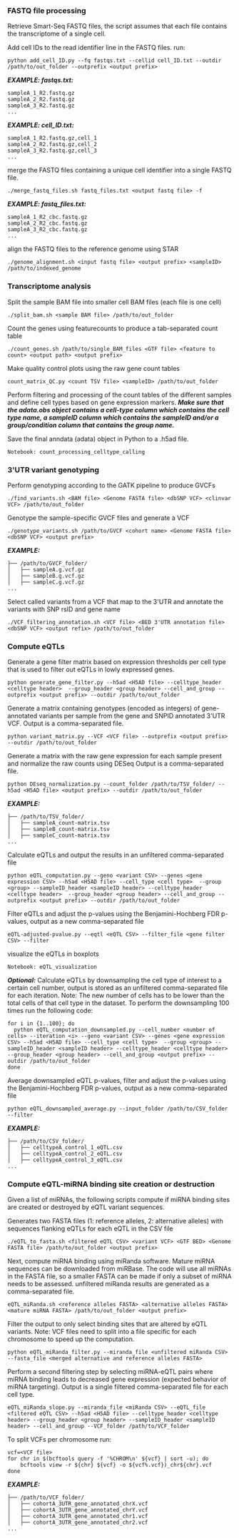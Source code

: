 ### FASTQ file processing

Retrieve Smart-Seq FASTQ files, the script assumes that each file contains the transcriptome of a single cell.

Add cell IDs to the read identifier line in the FASTQ files.
run:
```
python add_cell_ID.py --fq fastqs.txt --cellid cell_ID.txt --outdir /path/to/out_folder --outprefix <output prefix>
```
**_EXAMPLE: fastqs.txt:_**
```
sampleA_1_R2.fastq.gz
sampleA_2_R2.fastq.gz
sampleA_3_R2.fastq.gz
...
```
**_EXAMPLE: cell_ID.txt:_**
```
sampleA_1_R2.fastq.gz,cell_1
sampleA_2_R2.fastq.gz,cell_2
sampleA_3_R2.fastq.gz,cell_3
...
```

merge the FASTQ files containing a unique cell identifier into a single FASTQ file.
```
./merge_fastq_files.sh fastq_files.txt <output fastq file> -f
```
**_EXAMPLE: fastq_files.txt:_**
```
sampleA_1_R2_cbc.fastq.gz
sampleA_2_R2_cbc.fastq.gz
sampleA_3_R2_cbc.fastq.gz
...
```

align the FASTQ files to the reference genome using STAR
```
./genome_alignment.sh <input fastq file> <output prefix> <sampleID> /path/to/indexed_genome
```

### Transcriptome analysis
Split the sample BAM file into smaller cell BAM files (each file is one cell)
```
./split_bam.sh <sample BAM file> /path/to/out_folder
```

Count the genes using featurecounts to produce a tab-separated count table
```
./count_genes.sh /path/to/single_BAM_files <GTF file> <feature to count> <output path> <output prefix>
```

Make quality control plots using the raw gene count tables
```
count_matrix_QC.py <count TSV file> <sampleID> /path/to/out_folder
```

Perform filtering and processing of the count tables of the different samples and define cell types based on gene expression markers.
***Make sure that the adata.obs object contains a cell-type column which contains the cell type name, a sampleID column which contains the sampleID and/or a group/condition column 
that contains the group name.***

Save the final anndata (adata) object in Python to a .h5ad file. 
```
Notebook: count_processing_celltype_calling
```

### 3'UTR variant genotyping
Perform genotyping according to the GATK pipeline to produce GVCFs
```
./find_variants.sh <BAM file> <Genome FASTA file> <dbSNP VCF> <clinvar VCF> /path/to/out_folder
```
Genotype the sample-specific GVCF files and generate a VCF
```
./genotype_variants.sh /path/to/GVCF <cohort name> <Genome FASTA file> <dbSNP VCF> <output prefix>
```
**_EXAMPLE:_**
```
├── /path/to/GVCF_folder/
│   ├── sampleA.g.vcf.gz
│   ├── sampleB.g.vcf.gz
│   ├── sampleC.g.vcf.gz
...
```

Select called variants from a VCF that map to the 3'UTR and annotate the variants with SNP rsID and gene name
```
./VCF_filtering_annotation.sh <VCF file> <BED 3'UTR annotation file> <dbSNP VCF> <output refix> /path/to/out_folder
```

### Compute eQTLs

Generate a gene filter matrix based on expression thresholds per cell type that is used to filter out eQTLs in lowly expressed genes.
```
python generate_gene_filter.py --h5ad <H5AD file> --celltype_header <celltype header>  --group_header <group header> --cell_and_group --outprefix <output prefix> --outdir /path/to/out_folder
```

Generate a matrix containing genotypes (encoded as integers) of gene-annotated variants per sample from the gene and SNPID annotated 3'UTR VCF.
Output is a comma-separated file.
```
python variant_matrix.py --VCF <VCF file> --outprefix <output prefix> --outdir /path/to/out_folder
```

Generate a matrix with the raw gene expression for each sample present and normalize the raw counts using DESeq
Output is a comma-separated file.
```
python DEseq_normalization.py --count_folder /path/to/TSV_folder/ --h5ad <H5AD file> <output prefix> --outdir /path/to/out_folder
```
**_EXAMPLE:_**
```
├── /path/to/TSV_folder/
│   ├── sampleA_count-matrix.tsv
│   ├── sampleB_count-matrix.tsv
│   ├── sampleC_count-matrix.tsv
...
```

Calculate eQTLs and output the results in an unfiltered comma-separated file
```
python eQTL_computation.py --geno <variant CSV> --genes <gene expression CSV> --h5ad <H5AD file> --cell_type <cell type>  --group <group> --sampleID_header <sampleID header> --celltype_header <celltype header>  --group_header <group header> --cell_and_group --outprefix <output prefix> --outdir /path/to/out_folder   
```

Filter eQTLs and adjust the p-values using the Benjamini-Hochberg FDR p-values, output as a new comma-separated file
```
eQTL-adjusted-pvalue.py --eqtl <eQTL CSV> --filter_file <gene filter CSV> --filter
```

visualize the eQTLs in boxplots
```
Notebook: eQTL_visualization
```

**_Optional:_**
Calculate eQTLs by downsampling the cell type of interest to a certain cell number, output is stored as an unfiltered comma-separated file for each iteration.
Note: The new number of cells has to be lower than the total cells of that cell type in the dataset.
To perform the downsampling 100 times run the following code:
```
for i in {1..100}; do
  python eQTL_computation_downsampled.py --cell_number <number of cells> --iteration <i> --geno <variant CSV> --genes <gene expression CSV> --h5ad <H5AD file> --cell_type <cell type>  --group <group> --sampleID_header <sampleID header> --celltype_header <celltype header>  --group_header <group header> --cell_and_group <output prefix> --outdir /path/to/out_folder
done
```

Average downsampled eQTL p-values, filter and adjust the p-values using the Benjamini-Hochberg FDR p-values, output as a new comma-separated file
```
python eQTL_downsampled_average.py --input_folder /path/to/CSV_folder --filter
```
**_EXAMPLE:_**
```
├── /path/to/CSV_folder/
│   ├── celltypeA_control_1_eQTL.csv
│   ├── celltypeA_control_2_eQTL.csv
│   ├── celltypeA_control_3_eQTL.csv
...
```

### Compute eQTL-miRNA binding site creation or destruction
Given a list of miRNAs, the following scripts compute if miRNA binding sites are created or destroyed by eQTL variant sequences.

Generates two FASTA files (1: reference alleles, 2: alternative alleles) with sequences flanking eQTLs for each eQTL in the CSV file
```
./eQTL_to_fasta.sh <filtered eQTL CSV> <variant VCF> <GTF BED> <Genome FASTA file> /path/to/out_folder <output prefix>
```

Next, compute miRNA binding using miRanda software. 
Mature miRNA sequences can be downloaded from miRBase. The code will use all miRNAs in the FASTA file, so a smaller FASTA can be made if only a subset of miRNA needs to be assessed.
unfiltered miRanda results are generated as a comma-separated file.
```
eQTL_miRanda.sh <reference alleles FASTA> <alternative alleles FASTA> <mature miRNA FASTA> /path/to/out_folder <output prefix>
```

Filter the output to only select binding sites that are altered by eQTL variants.
Note: VCF files need to split into a file specific for each chromosome to speed up the computation.
```
python eQTL_miRanda_filter.py --miranda_file <unfiltered miRanda CSV> --fasta_file <merged alternative and reference alleles FASTA>
```

Perform a second filtering step by selecting miRNA-eQTL pairs where miRNA binding leads to decreased gene expression (expected behavior of miRNA targeting).
Output is a single filtered comma-separated file for each cell type.
```
eQTL_miRanda_slope.py --miranda_file <miRanda CSV> --eQTL_file <filtered eQTL CSV> --h5ad <H5AD file> --celltype_header <celltype header> --group_header <group header> --sampleID_header <sampleID header> --cell_and_group --VCF_folder /path/to/VCF_folder
```

To split VCFs per chromosome run:
```
vcf=<VCF file>
for chr in $(bcftools query -f '%CHROM\n' ${vcf} | sort -u); do
    bcftools view -r ${chr} ${vcf} -o ${vcf%.vcf})_chr${chr}.vcf
done
```
**_EXAMPLE:_**
```
├── /path/to/VCF_folder/
│   ├── cohortA_3UTR_gene_annotated_chrX.vcf
│   ├── cohortA_3UTR_gene_annotated_chrY.vcf
│   ├── cohortA_3UTR_gene_annotated_chr1.vcf
│   ├── cohortA_3UTR_gene_annotated_chr2.vcf
...
```
